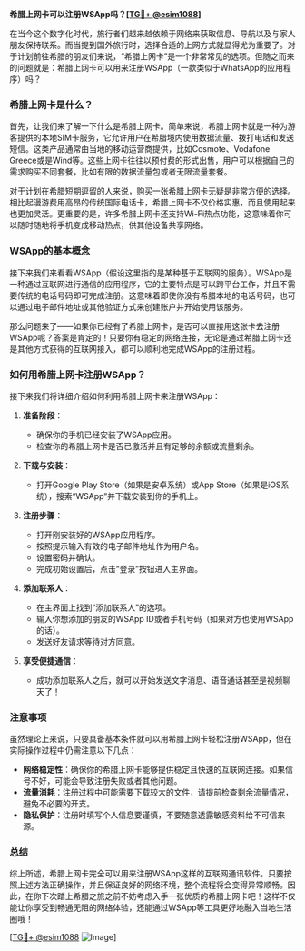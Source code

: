 **希腊上网卡可以注册WSApp吗？[[TG💪+ @esim1088](https://t.me/s/esim1088)]**

在当今这个数字化时代，旅行者们越来越依赖于网络来获取信息、导航以及与家人朋友保持联系。而当提到国外旅行时，选择合适的上网方式就显得尤为重要了。对于计划前往希腊的朋友们来说，“希腊上网卡”是一个非常常见的选项。但随之而来的问题就是：希腊上网卡可以用来注册WSApp（一款类似于WhatsApp的应用程序）吗？

### 希腊上网卡是什么？

首先，让我们来了解一下什么是希腊上网卡。简单来说，希腊上网卡就是一种为游客提供的本地SIM卡服务，它允许用户在希腊境内使用数据流量、拨打电话和发送短信。这类产品通常由当地的移动运营商提供，比如Cosmote、Vodafone Greece或是Wind等。这些上网卡往往以预付费的形式出售，用户可以根据自己的需求购买不同套餐，比如有限的数据流量包或者无限流量套餐。

对于计划在希腊短期逗留的人来说，购买一张希腊上网卡无疑是非常方便的选择。相比起漫游费用高昂的传统国际电话卡，希腊上网卡不仅价格实惠，而且使用起来也更加灵活。更重要的是，许多希腊上网卡还支持Wi-Fi热点功能，这意味着你可以随时随地将手机变成移动热点，供其他设备共享网络。

### WSApp的基本概念

接下来我们来看看WSApp（假设这里指的是某种基于互联网的服务）。WSApp是一种通过互联网进行通信的应用程序，它的主要特点是可以跨平台工作，并且不需要传统的电话号码即可完成注册。这意味着即使你没有希腊本地的电话号码，也可以通过电子邮件地址或其他验证方式来创建账户并开始使用该服务。

那么问题来了——如果你已经有了希腊上网卡，是否可以直接用这张卡去注册WSApp呢？答案是肯定的！只要你有稳定的网络连接，无论是通过希腊上网卡还是其他方式获得的互联网接入，都可以顺利地完成WSApp的注册过程。

### 如何用希腊上网卡注册WSApp？

接下来我们将详细介绍如何利用希腊上网卡来注册WSApp：

1. **准备阶段**：
   - 确保你的手机已经安装了WSApp应用。
   - 检查你的希腊上网卡是否已激活并且有足够的余额或流量剩余。

2. **下载与安装**：
   - 打开Google Play Store（如果是安卓系统）或App Store（如果是iOS系统），搜索“WSApp”并下载安装到你的手机上。

3. **注册步骤**：
   - 打开刚安装好的WSApp应用程序。
   - 按照提示输入有效的电子邮件地址作为用户名。
   - 设置密码并确认。
   - 完成初始设置后，点击“登录”按钮进入主界面。

4. **添加联系人**：
   - 在主界面上找到“添加联系人”的选项。
   - 输入你想添加的朋友的WSApp ID或者手机号码（如果对方也使用WSApp的话）。
   - 发送好友请求等待对方同意。

5. **享受便捷通信**：
   - 成功添加联系人之后，就可以开始发送文字消息、语音通话甚至是视频聊天了！

### 注意事项

虽然理论上来说，只要具备基本条件就可以用希腊上网卡轻松注册WSApp，但在实际操作过程中仍需注意以下几点：

- **网络稳定性**：确保你的希腊上网卡能够提供稳定且快速的互联网连接。如果信号不好，可能会导致注册失败或者其他问题。
- **流量消耗**：注册过程中可能需要下载较大的文件，请提前检查剩余流量情况，避免不必要的开支。
- **隐私保护**：注册时填写个人信息要谨慎，不要随意透露敏感资料给不可信来源。

### 总结

综上所述，希腊上网卡完全可以用来注册WSApp这样的互联网通讯软件。只要按照上述方法正确操作，并且保证良好的网络环境，整个流程将会变得异常顺畅。因此，在你下次踏上希腊之旅之前不妨考虑入手一张优质的希腊上网卡吧！这样不仅能让你享受到畅通无阻的网络体验，还能通过WSApp等工具更好地融入当地生活圈哦！

[[TG💪+ @esim1088](https://t.me/s/esim1088) ![Image](https://i.postimg.cc/4NQfJmqS/Snipaste-2025-05-13-00-14-12.png)]